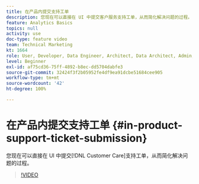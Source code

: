 ```yaml
---
title: 在产品内提交支持工单
description: 您现在可以直接在 UI 中提交客户服务支持工单，从而简化解决问题的过程。
feature: Analytics Basics
topics: null
activity: use
doc-type: feature video
team: Technical Marketing
kt: 1664
role: User, Developer, Data Engineer, Architect, Data Architect, Admin, Leader
level: Beginner
exl-id: af75cd36-75ff-4892-b8ec-dd5704dabfe3
source-git-commit: 32424f3f2b05952fe4df9ea91dcbe51684cee905
workflow-type: tm+mt
source-wordcount: '42'
ht-degree: 100%

---
```


# 在产品内提交支持工单 {#in-product-support-ticket-submission}

您现在可以直接在 UI 中提交[!DNL Customer Care]支持工单，从而简化解决问题的过程。

>[!VIDEO](https://video.tv.adobe.com/v/23133/?quality=12)
